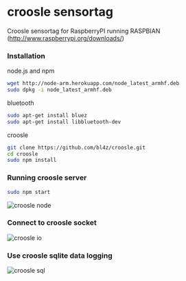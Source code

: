 # croosle sensortag

Croosle sensortag for RaspberryPI running RASPBIAN
(http://www.raspberrypi.org/downloads/)

### Installation

node.js and npm
```sh
wget http://node-arm.herokuapp.com/node_latest_armhf.deb
sudo dpkg -i node_latest_armhf.deb
```

bluetooth
```sh
sudo apt-get install bluez
sudo apt-get install libbluetooth-dev
```

croosle
```sh
git clone https://github.com/bl4z/croosle.git
cd croosle
sudo npm install
```

### Running croosle server
```sh
sudo npm start
```

![croosle node](http://ext.vigred.com/croosle/croosle_node.png)

### Connect to croosle socket
![croosle io](http://ext.vigred.com/croosle/croosle_io.png)

### Use croosle sqlite data logging
![croosle sql](http://ext.vigred.com/croosle/croosle_db.png)